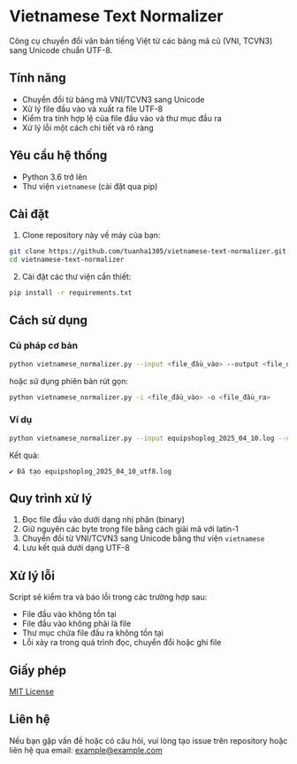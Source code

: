 # Vietnamese Text Normalizer

Công cụ chuyển đổi văn bản tiếng Việt từ các bảng mã cũ (VNI, TCVN3) sang Unicode chuẩn UTF-8.

## Tính năng

- Chuyển đổi từ bảng mã VNI/TCVN3 sang Unicode
- Xử lý file đầu vào và xuất ra file UTF-8
- Kiểm tra tính hợp lệ của file đầu vào và thư mục đầu ra
- Xử lý lỗi một cách chi tiết và rõ ràng

## Yêu cầu hệ thống

- Python 3.6 trở lên
- Thư viện `vietnamese` (cài đặt qua pip)

## Cài đặt

1. Clone repository này về máy của bạn:
```bash
git clone https://github.com/tuanha1305/vietnamese-text-normalizer.git
cd vietnamese-text-normalizer
```

2. Cài đặt các thư viện cần thiết:
```bash
pip install -r requirements.txt
```

## Cách sử dụng

### Cú pháp cơ bản

```bash
python vietnamese_normalizer.py --input <file_đầu_vào> --output <file_đầu_ra>
```

hoặc sử dụng phiên bản rút gọn:

```bash
python vietnamese_normalizer.py -i <file_đầu_vào> -o <file_đầu_ra>
```

### Ví dụ

```bash
python vietnamese_normalizer.py --input equipshoplog_2025_04_10.log --output equipshoplog_2025_04_10_utf8.log
```

Kết quả:
```
✔️ Đã tạo equipshoplog_2025_04_10_utf8.log
```

## Quy trình xử lý

1. Đọc file đầu vào dưới dạng nhị phân (binary)
2. Giữ nguyên các byte trong file bằng cách giải mã với latin-1
3. Chuyển đổi từ VNI/TCVN3 sang Unicode bằng thư viện `vietnamese`
4. Lưu kết quả dưới dạng UTF-8

## Xử lý lỗi

Script sẽ kiểm tra và báo lỗi trong các trường hợp sau:

- File đầu vào không tồn tại
- File đầu vào không phải là file
- Thư mục chứa file đầu ra không tồn tại
- Lỗi xảy ra trong quá trình đọc, chuyển đổi hoặc ghi file

## Giấy phép

[MIT License](LICENSE)

## Liên hệ

Nếu bạn gặp vấn đề hoặc có câu hỏi, vui lòng tạo issue trên repository hoặc liên hệ qua email: example@example.com
